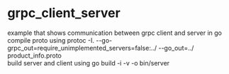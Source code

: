 # grpc_client_server
example that shows communication between grpc client and server in go <br/>
compile proto using protoc -I. --go-grpc_out=require_unimplemented_servers=false:../ --go_out=../ product_info.proto <br/>
build server and client using go build -i -v -o bin/server <br/>
